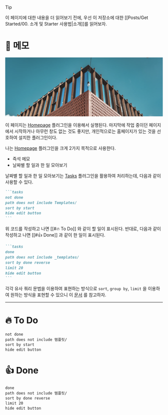 > [!tip]  
> 이 페이지에 대한 내용을 더 읽어보기 전에, 우선 이 저장소에 대한 [[Posts/Get Started/00. 소개 및 Starter 사용법|소개]]를 읽어보자.

# 📝 메모

![Home](attachments/Home.png)

이 페이지는 [Homepage](https://obsidian.md/plugins?id=homepage) 플러그인을 이용해서 실행된다. 마지막에 작업 중이던 페이지에서 시작하거나 아무런 창도 없는 것도 좋지만, 개인적으로는 홈페이지가 있는 것을 선호하여 설치한 플러그인이다.

나는 [Homepage](https://obsidian.md/plugins?id=homepage) 플러그인을 크게 2가지 목적으로 사용한다.

- 즉석 메모
- 날짜별 할 일과 한 일 모아보기

날짜별 할 일과 한 일 모아보기는 [Tasks](https://obsidian.md/plugins?id=obsidian-tasks-plugin) 플러그인을 활용하여 처리하는데, 다음과 같이 사용할 수 있다.

~~~markdown
```tasks
not done
path does not include Templates/
sort by start
hide edit button
```
~~~

위 코드를 작성하고 나면 [[#🔥 To Do]] 와 같이 할 일이 표시된다. 반대로, 다음과 같이 작성하고 나면 [[#👍 Done]] 과 같이 한 일이 표시된다.

~~~markdown
```tasks
done
path does not include _templates/
sort by done reverse
limit 20
hide edit button
```
~~~

각각 유사 쿼리 문법을 이용하여 표현하는 방식으로 `sort`, `group by`, `limit` 을 이용하여 원하는 방식을 표현할 수 있으니 이 [문서](https://obsidian-tasks-group.github.io/) 를 참고하자.

---

# 🔥 To Do

```tasks
not done
path does not include 템플릿/
sort by start
hide edit button
```

# 👍 Done

```tasks
done
path does not include 템플릿/
sort by done reverse
limit 20
hide edit button

```
